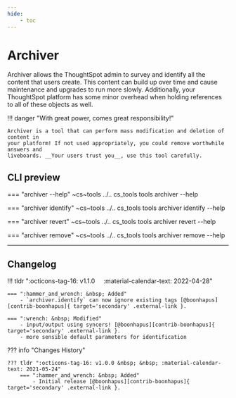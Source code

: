 ```yaml
---
hide:
    - toc
---
```


# Archiver

Archiver allows the ThoughtSpot admin to survey and identify all the content that users
create. This content can build up over time and cause maintenance and upgrades to run
more slowly. Additionally, your ThoughtSpot platform has some minor overhead when
holding references to all of these objects as well.

!!! danger "With great power, comes great responsibility!"

    Archiver is a tool that can perform mass modification and deletion of content in
    your platform! If not used appropriately, you could remove worthwhile answers and
    liveboards. __Your users trust you__, use this tool carefully.


## CLI preview

=== "archiver --help"
    ~cs~tools ../.. cs_tools tools archiver --help

=== "archiver identify"
    ~cs~tools ../.. cs_tools tools archiver identify --help

=== "archiver revert"
    ~cs~tools ../.. cs_tools tools archiver revert --help

=== "archiver remove"
    ~cs~tools ../.. cs_tools tools archiver remove --help

---

## Changelog

!!! tldr ":octicons-tag-16: v1.1.0 &nbsp; &nbsp; :material-calendar-text: 2022-04-28"

    === ":hammer_and_wrench: &nbsp; Added"
        - `archiver.identify` can now ignore existing tags [@boonhapus][contrib-boonhapus]{ target='secondary' .external-link }.

    === ":wrench: &nbsp; Modified"
        - input/output using syncers! [@boonhapus][contrib-boonhapus]{ target='secondary' .external-link }.
        - more sensible default parameters for identification

??? info "Changes History"

    ??? tldr ":octicons-tag-16: v1.0.0 &nbsp; &nbsp; :material-calendar-text: 2021-05-24"
        === ":hammer_and_wrench: &nbsp; Added"
            - Initial release [@boonhapus][contrib-boonhapus]{ target='secondary' .external-link }.

[contrib-boonhapus]: https://github.com/boonhapus
